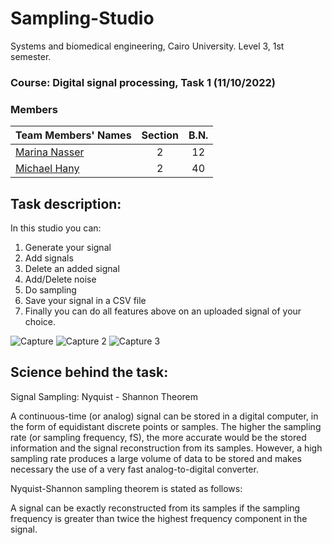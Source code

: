 # Sampling-Studio

Systems and biomedical engineering, Cairo University.
Level 3, 1st semester.
### Course: Digital signal processing, Task 1 (11/10/2022)

### Members
| Team Members' Names                               | Section| B.N. |
|---------------------------------------------------|:------:|:----:|
| [Marina Nasser](https://github.com/MarinaNasser)  |    2   |  12  |
| [Michael Hany](https://github.com/michaelhany510) |    2   |  40  |


## Task description:
In this studio you can:
  1. Generate your signal
  2. Add signals  
  3. Delete an added signal 
  4. Add/Delete noise
  5. Do sampling
  6. Save your signal in a CSV file
  7. Finally you can do all features above on an uploaded signal of your choice.
  
![Capture](https://user-images.githubusercontent.com/69060386/199189833-442712aa-3f7d-4544-a308-1f8a1178f9fe.PNG)
![Capture 2](https://user-images.githubusercontent.com/69060386/199189859-a272c5f2-5ef3-47d4-80a1-8c8bc17ee962.PNG)
![Capture 3](https://user-images.githubusercontent.com/69060386/199189873-b4b426ed-0822-4c55-8424-bcd2e242722f.PNG)


## Science behind the task:

Signal Sampling: Nyquist - Shannon Theorem

   A continuous-time (or analog) signal can be stored in a digital computer, in the form of equidistant discrete points or samples. The higher the sampling rate (or sampling frequency, fS), the more accurate would be the stored information and the signal reconstruction from its samples. However, a high sampling rate produces a large volume of data to be stored and makes necessary the use of a very fast analog-to-digital converter.

Nyquist-Shannon sampling theorem is stated as follows:

   A signal can be exactly reconstructed from its samples if the sampling frequency is greater than twice the highest frequency component in the signal.


